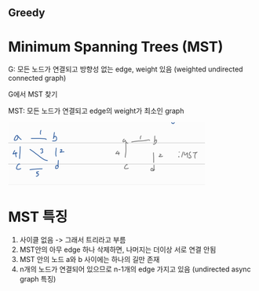 ## Greedy



# Minimum Spanning Trees (MST)

G: 모든 노드가 연결되고 방향성 없는 edge, weight 있음 (weighted undirected connected graph)

G에서 MST 찾기

MST: 모든 노드가 연결되고 edge의 weight가 최소인 graph

![image-20230614125639929](./image/image-20230614125639929.png)

# MST 특징

1. 사이클 없음 -> 그래서 트리라고 부름
2. MST안의 아무 edge 하나 삭제하면, 나머지는 더이상 서로 연결 안됨
3. MST 안의 노드 a와 b 사이에는 하나의 길만 존재
4. n개의 노드가 연결되어 있으므로 n-1개의 edge 가지고 있음 (undirected async graph 특징)